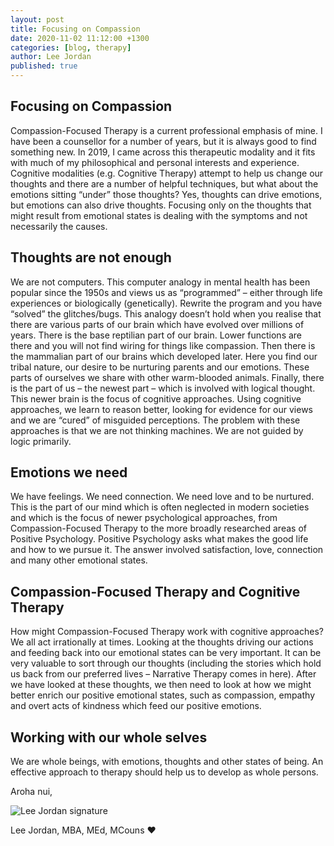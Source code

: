 ```yaml
---
layout: post
title: Focusing on Compassion
date: 2020-11-02 11:12:00 +1300
categories: [blog, therapy]
author: Lee Jordan
published: true
---
```


<h2>Focusing on Compassion</h2>

<p>Compassion-Focused Therapy is a current professional emphasis of mine. I have been a counsellor for a number of years, but it is always good to find something new. In 2019, I came across this therapeutic modality and it fits with much of my philosophical and personal interests and experience. Cognitive modalities (e.g. Cognitive Therapy) attempt to help us change our thoughts and there are a number of helpful techniques, but what about the emotions sitting “under” those thoughts? Yes, thoughts can drive emotions, but emotions can also drive thoughts. Focusing only on the thoughts that might result from emotional states is dealing with the symptoms and not necessarily the causes.</p>

<h2>Thoughts are not enough</h2>

<p>We are not computers. This computer analogy in mental health has been popular since the 1950s and views us as “programmed” – either through life experiences or biologically (genetically). Rewrite the program and you have “solved” the glitches/bugs. This analogy doesn’t hold when you realise that there are various parts of our brain which have evolved over millions of years. There is the base reptilian part of our brain. Lower functions are there and you will not find wiring for things like compassion. Then there is the mammalian part of our brains which developed later. Here you find our tribal nature, our desire to be nurturing parents and our emotions. These parts of ourselves we share with other warm-blooded animals. Finally, there is the part of us – the newest part – which is involved with logical thought. This newer brain is the focus of cognitive approaches. Using cognitive approaches, we learn to reason better, looking for evidence for our views and we are “cured” of misguided perceptions. The problem with these approaches is that we are not thinking machines. We are not guided by logic primarily.</p>

<h2>Emotions we need</h2>

<p>We have feelings. We need connection. We need love and to be nurtured. This is the part of our mind which is often neglected in modern societies and which is the focus of newer psychological approaches, from Compassion-Focused Therapy to the more broadly researched areas of Positive Psychology. Positive Psychology asks what makes the good life and how to we pursue it. The answer involved satisfaction, love, connection and many other emotional states.</p>

<h2>Compassion-Focused Therapy and Cognitive Therapy</h2>

<p>How might Compassion-Focused Therapy work with cognitive approaches? We all act irrationally at times. Looking at the thoughts driving our actions and feeding back into our emotional states can be very important. It can be very valuable to sort through our thoughts (including the stories which hold us back from our preferred lives – Narrative Therapy comes in here). After we have looked at these thoughts, we then need to look at how we might better enrich our positive emotional states, such as compassion, empathy and overt acts of kindness which feed our positive emotions.</p>

<h2>Working with our whole selves</h2> 

<p>We are whole beings, with emotions, thoughts and other states of being. An effective approach to therapy should help us to develop as whole persons.</p>

<p>Aroha nui,</p>

<img src="https://therapyaroha.co.nz/public/assets/images/lee-jordan.png" alt="Lee Jordan signature">

Lee Jordan, MBA, MEd, MCouns ❤️
